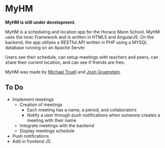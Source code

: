 # MyHM

**MyHM is still under development.** 

MyHM is a scheduling and location app for the Horace Mann School. MyHM uses the Ionic Framework and is written in HTML5 and AngularJS. On the backend, the app utilizes a RESTful API written in PHP using a MYSQL database running on an Apache Server.

Users see their schedule, can setup meetings with teachers and peers, can share their current location, and can see if friends are free.

MyHM was made by [Michael Truell](https://github.com/truell20) and [Josh Gruenstein](https://github.com/joshuagruenstein).

## To Do

- Implement meetings
  - Creation of meetings
    - Each meeting has a name, a period, and collaborators
    - Notify a user through push notifications when someone creates a meeting with their name
  - Integrate meetings with the backend
  - Display meetings schedule
- Push notifications
- Add in frontend JS
